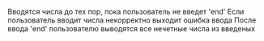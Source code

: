 Вводятся числа до тех пор, пока пользователь не введет 'end'
Если пользователь вводит числа некорректно выходит ошибка ввода
После ввода 'end' пользователю выводятся все нечетные числа из введеных

